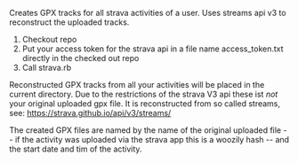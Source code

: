 Creates GPX tracks for all strava activities of a user. Uses streams api v3 to reconstruct the uploaded tracks.

1. Checkout repo
2. Put your access token for the strava api in a file name access_token.txt directly in the checked out repo
3. Call strava.rb

Reconstructed GPX tracks from all your activities will be placed in
the current directory. Due to the restrictions of the strava V3 api
these ist *not* your original uploaded gpx file. It is reconstructed
from so called streams, see: https://strava.github.io/api/v3/streams/

The created GPX files are named by the name of the original uploaded
file -- if the activity was uploaded via the strava app this is a
woozily hash -- and the start date and tim of the activity.


